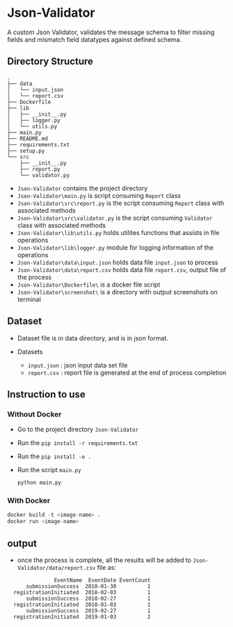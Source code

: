 # Json-Validator

A custom Json Validator, validates the message schema to filter missing fields and mismatch field datatypes against defined schema.


## Directory Structure

```
.
├── data
│   └── input.json
│   └── report.csv
├── Dockerfile
├── lib
│   ├── __init__.py
│   ├── logger.py
│   └── utils.py
├── main.py
├── README.md
├── requirements.txt
├── setup.py
└── src
    ├── __init__.py
    ├── report.py
    └── validator.py
```

- `Json-Validator` contains the project directory
- `Json-Validator\main.py` is script consuming `Report` class
- `Json-Validator\src\report.py` is the script consuming `Report` class with associated methods
- `Json-Validator\src\validator.py` is the script consuming `Validator` class with associated methods
- `Json-Validator\lib\utils.py` holds utilites functions that assists in file operations
- `Json-Validator\lib\logger.py` module for logging information of the operations
- `Json-Validator\data\input.json` holds data file `input.json` to process
- `Json-Validator\data\report.csv` holds data file `report.csv`, output file of the process
- `Json-Validator\Dockerfile\` is a docker file script
- `Json-Validator\screenshot\` is a directory with output screenshots on terminal

## Dataset

- Dataset file is in data directory, and is in json format.
- Datasets

  - `input.json` : json input data set file
  - `report.csv` : report file is generated at the end of process completion

## Instruction to use

### Without Docker

- Go to the project directory `Json-Validator`
- Run the `pip install -r requirements.txt`
- Run the `pip install -e .`
- Run the script `main.py`

  ```python
  python main.py
  ```

### With Docker

```python
docker build -t <image-name> .
docker run <image-name>
```

## output

- once the process is complete, all the results will be added to `Json-Validator/data/report.csv` file as:

```text
               EventName  EventDate EventCount
      submissionSuccess  2018-01-30          1
  registrationInitiated  2018-02-03          1
      submissionSuccess  2018-02-27          1
  registrationInitiated  2018-01-03          1
      submissionSuccess  2019-02-27          1
  registrationInitiated  2019-01-03          2
```
